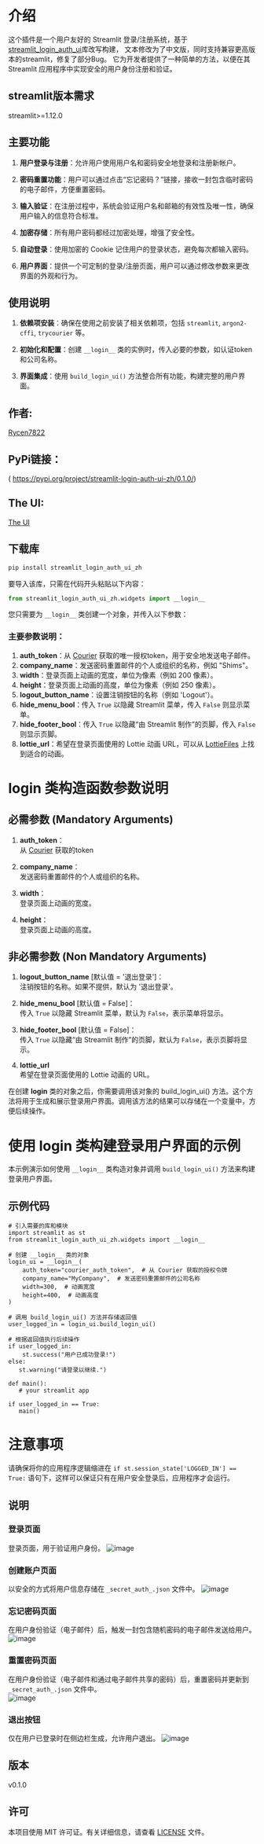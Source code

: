 # 介绍
这个插件是一个用户友好的 Streamlit 登录/注册系统，基于[streamlit_login_auth_ui](https://github.com/GauriSP10/streamlit_login_auth_ui)库改写构建，
文本修改为了中文版，同时支持兼容更高版本的streamlit，修复了部分Bug。
它为开发者提供了一种简单的方法，以便在其 Streamlit 应用程序中实现安全的用户身份注册和验证。
## streamlit版本需求
streamlit>=1.12.0
## 主要功能

1. **用户登录与注册**：允许用户使用用户名和密码安全地登录和注册新帐户。
   
2. **密码重置功能**：用户可以通过点击“忘记密码？”链接，接收一封包含临时密码的电子邮件，方便重置密码。

3. **输入验证**：在注册过程中，系统会验证用户名和邮箱的有效性及唯一性，确保用户输入的信息符合标准。

4. **加密存储**：所有用户密码都经过加密处理，增强了安全性。

5. **自动登录**：使用加密的 Cookie 记住用户的登录状态，避免每次都输入密码。

6. **用户界面**：提供一个可定制的登录/注册页面，用户可以通过修改参数来更改界面的外观和行为。

## 使用说明

1. **依赖项安装**：确保在使用之前安装了相关依赖项，包括 `streamlit`, `argon2-cffi`, `trycourier` 等。

2. **初始化和配置**：创建 `__login__` 类的实例时，传入必要的参数，如认证token和公司名称。

3. **界面集成**：使用 `build_login_ui()` 方法整合所有功能，构建完整的用户界面。


## 作者:
[Rycen7822](kristinharrison7826@gmail.com)

## PyPi链接：

( https://pypi.org/project/streamlit-login-auth-ui-zh/0.1.0/)
## The UI:
[The UI](https://github.com/user-attachments/assets/d430963f-9148-4999-a2e3-772ba52f5561)


## 下载库

```python
pip install streamlit_login_auth_ui_zh
```

要导入该库，只需在代码开头粘贴以下内容：
```python
from streamlit_login_auth_ui_zh.widgets import __login__
```

您只需要为 ```__login__``` 类创建一个对象，并传入以下参数：
### 主要参数说明：
1. **auth_token**：从 [Courier](https://www.courier.com/email-api/) 获取的唯一授权token，用于安全地发送电子邮件。
2. **company_name**：发送密码重置邮件的个人或组织的名称，例如 "Shims"。
3. **width**：登录页面上动画的宽度，单位为像素（例如 200 像素）。
4. **height**：登录页面上动画的高度，单位为像素（例如 250 像素）。
5. **logout_button_name**：设置注销按钮的名称（例如 'Logout'）。
6. **hide_menu_bool**：传入 `True` 以隐藏 Streamlit 菜单，传入 `False` 则显示菜单。
7. **hide_footer_bool**：传入 `True` 以隐藏“由 Streamlit 制作”的页脚，传入 `False` 则显示页脚。
8. **lottie_url**：希望在登录页面使用的 Lottie 动画 URL，可以从 [LottieFiles](https://lottiefiles.com/featured) 上找到适合的动画。

# __login__ 类构造函数参数说明

## 必需参数 (Mandatory Arguments)

1. **auth_token**：  
   从 [Courier](https://www.courier.com/email-api/) 获取的token

2. **company_name**：  
   发送密码重置邮件的个人或组织的名称。

3. **width**：  
   登录页面上动画的宽度。

4. **height**：  
   登录页面上动画的高度。

## 非必需参数 (Non Mandatory Arguments)

1. **logout_button_name** [默认值 = '退出登录']：  
   注销按钮的名称。如果不提供，默认为 '退出登录'。

2. **hide_menu_bool** [默认值 = False]：  
   传入 `True` 以隐藏 Streamlit 菜单，默认为 `False`，表示菜单将显示。

3. **hide_footer_bool** [默认值 = False]：  
   传入 `True` 以隐藏“由 Streamlit 制作”的页脚，默认为 `False`，表示页脚将显示。

4. **lottie_url**   
   希望在登录页面使用的 Lottie 动画的 URL。

在创建 __login__ 类的对象之后，你需要调用该对象的 build_login_ui() 方法。这个方法将用于生成和展示登录用户界面。调用该方法的结果可以存储在一个变量中，方便后续操作。


# 使用 __login__ 类构建登录用户界面的示例

本示例演示如何使用 `__login__` 类构造对象并调用 `build_login_ui()` 方法来构建登录用户界面。

## 示例代码
    # 引入需要的库和模块
    import streamlit as st
    from streamlit_login_auth_ui_zh.widgets import __login__
    
    # 创建 __login__ 类的对象
    login_ui = __login__(
        auth_token="courier_auth_token",  # 从 Courier 获取的授权令牌
        company_name="MyCompany",  # 发送密码重置邮件的公司名称
        width=300,  # 动画宽度
        height=400,  # 动画高度
    )
    
    # 调用 build_login_ui() 方法并存储返回值
    user_logged_in = login_ui.build_login_ui()
    
    # 根据返回值执行后续操作
    if user_logged_in:
        st.success("用户已成功登录!")
    else:
       st.warning("请登录以继续.")
    
    def main():
       # your streamlit app
       
    if user_logged_in == True:
       main()

# 注意事项
  
请确保将你的应用程序逻辑缩进在 `if st.session_state['LOGGED_IN'] == True:` 语句下，这样可以保证只有在用户安全登录后，应用程序才会运行。
## 说明

### 登录页面
登录页面，用于验证用户身份。
![image](https://github.com/user-attachments/assets/e24003af-6ede-425c-81f4-103aea9ddfd5)
### 创建账户页面
以安全的方式将用户信息存储在 ```_secret_auth_.json``` 文件中。
![image](https://github.com/user-attachments/assets/a456993d-46b2-4df6-a545-0a684652752e)
### 忘记密码页面
在用户身份验证（电子邮件）后，触发一封包含随机密码的电子邮件发送给用户。
![image](https://github.com/user-attachments/assets/2c6bb1b7-0691-45f6-a15b-de2e76976c8e)
### 重置密码页面
在用户身份验证（电子邮件和通过电子邮件共享的密码）后，重置密码并更新到 ```_secret_auth_.json``` 文件中。  
![image](https://github.com/user-attachments/assets/01fe4b6d-9e51-4885-be42-da1729b9ea09)
### 退出按钮
仅在用户已登录时在侧边栏生成，允许用户退出。
![image](https://github.com/user-attachments/assets/39886c88-7a46-458c-b038-7981fc81750b)


## 版本
v0.1.0


## 许可

本项目使用 MIT 许可证。有关详细信息，请查看 [LICENSE](LICENSE) 文件。
